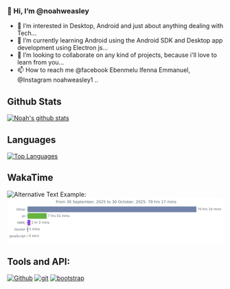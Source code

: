 ### 👋 Hi, I’m @noahweasley

- 👀 I’m interested in Desktop, Android and just about anything dealing with Tech...
- 🌱 I’m currently learning Android using the Android SDK and Desktop app development using Electron js...
- 💞️ I’m looking to collaborate on any kind of projects, because i'll love to learn from you...
- 📫 How to reach me @facebook Ebenmelu Ifenna Emmanuel, @Instagram noahweasley1 ..

## Github Stats

[![Noah's github stats](https://github-readme-stats.vercel.app/api?username=noahweasley&show_icons=true&theme=radical&count_private=true)](https://noahweasley.github.io)


## Languages

[![Top Languages](https://github-readme-stats.vercel.app/api/top-langs/?username=noahweasley&layout=compact&theme=radical)](https://github.com/noahweasley)

## WakaTime

<img src="https://github.com/<username>/<repository-name>/blob/<branch-name>/images/stat.svg" alt="Alternative Text"/>
Example: <img src="https://github.com/avinal/avinal/blob/main/images/stat.svg" alt="Avinal WakaTime Activity"/>

## Tools and API:

<p>
	<a href="https://github.com/"><img width="50px" alt = "Github" src="https://raw.githubusercontent.com/coderjojo/coderjojo/master/img/github.svg"/></a>
	<a href="https://git-scm.com/"><img alt="git" width="50px" src="https://upload.wikimedia.org/wikipedia/commons/thumb/3/3f/Git_icon.svg/97px-Git_icon.svg.png"/ ></a>
	<a href="https://getbootstrap.com/"><img alt="bootstrap" width="50px" src="https://img.icons8.com/color/452/bootstrap.png"/></a>
</p>
	
